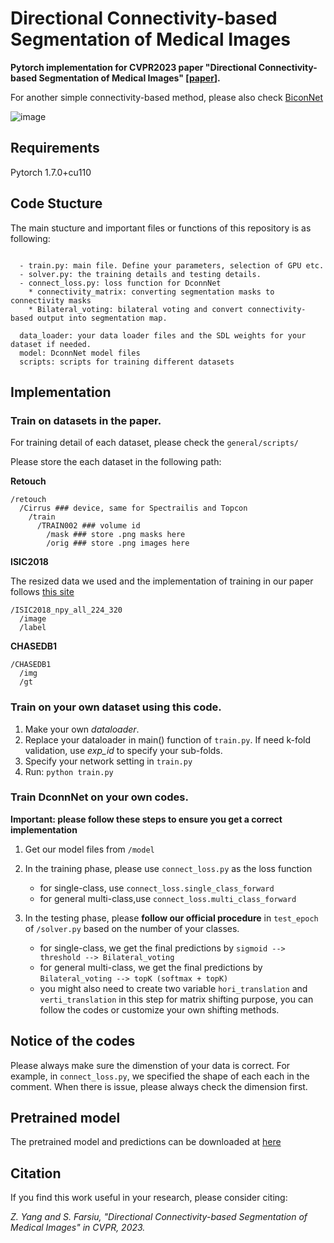 # Directional Connectivity-based Segmentation of Medical Images
**Pytorch implementation for CVPR2023 paper "Directional Connectivity-based Segmentation of Medical Images" [[paper](https://arxiv.org/pdf/2304.00145.pdf)].**

For another simple connectivity-based method, please also check [BiconNet](https://github.com/Zyun-Y/BiconNets)

![image](https://user-images.githubusercontent.com/72995945/230514751-29287ab6-a226-495e-99c7-fcf03254f027.png)

## Requirements
Pytorch 1.7.0+cu110

## Code Stucture
The main stucture and important files or functions of this repository is as following:
```

  - train.py: main file. Define your parameters, selection of GPU etc.
  - solver.py: the training details and testing details.
  - connect_loss.py: loss function for DconnNet
    * connectivity_matrix: converting segmentation masks to connectivity masks
    * Bilateral_voting: bilateral voting and convert connectivity-based output into segmentation map.
    
  data_loader: your data loader files and the SDL weights for your dataset if needed.
  model: DconnNet model files
  scripts: scripts for training different datasets
```
## Implementation
### Train on datasets in the paper.
For training detail of each dataset, please check the ```general/scripts/```

Please store the each dataset in the following path:

**Retouch**
```
/retouch
  /Cirrus ### device, same for Spectrailis and Topcon
    /train
      /TRAIN002 ### volume id
        /mask ### store .png masks here
        /orig ### store .png images here
```

**ISIC2018**

The resized data we used and the implementation of training in our paper follows [this site](https://github.com/duweidai/Ms-RED)
```
/ISIC2018_npy_all_224_320
  /image
  /label

```

**CHASEDB1**
```
/CHASEDB1
  /img
  /gt
```

### Train on your own dataset using this code.
 1. Make your own *dataloader*.
 2. Replace your dataloader in main() function of ```train.py```. If need k-fold validation, use *exp_id* to specify your sub-folds.
 3. Specify your network setting in ```train.py```
 4. Run: 
  ```python train.py```

### Train DconnNet on your own codes. 
**Important: please follow these steps to ensure you get a correct implementation**
 1. Get our model files from ```/model``` 
 2. In the training phase, please use ```connect_loss.py``` as the loss function
    * for single-class, use ```connect_loss.single_class_forward```
    * for general multi-class,use ```connect_loss.multi_class_forward```

 4. In the testing phase,  please **follow our official procedure** in ```test_epoch``` of ```/solver.py``` based on the number of your classes.
    * for single-class, we get the final predictions by ```sigmoid --> threshold --> Bilateral_voting```
    * for general multi-class, we get the final predictions by ```Bilateral_voting --> topK (softmax + topK) ```
    * you might also need to create two variable ```hori_translation``` and ```verti_translation``` in this step for matrix shifting purpose, you can follow the codes or customize your own shifting methods.
  

## Notice of the codes
Please always make sure the dimenstion of your data is correct. For example, in ```connect_loss.py```, we specified the shape of each each in the comment. When there is issue, please always check the dimension first.

## Pretrained model
The pretrained model and predictions can be downloaded at [here](https://drive.google.com/drive/folders/1xwg5J1P628vP1bcqL_d5uU-L-Vn8_A2f?usp=sharing)

## 

## Citation
If you find this work useful in your research, please consider citing:

*Z. Yang and S. Farsiu, "Directional Connectivity-based Segmentation of Medical Images" in CVPR, 2023.*
